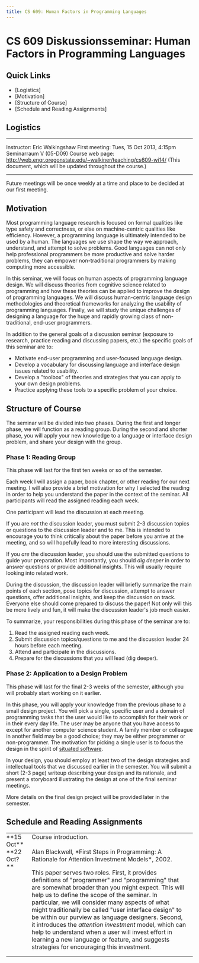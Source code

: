 ```yaml
---
title: CS 609: Human Factors in Programming Languages
---
```

<style>
td {
  padding: 0;
  padding-right: 2ex;
  vertical-align: top;
}
</style>

# CS 609 Diskussionsseminar: Human Factors in Programming Languages


## Quick Links

 *  [Logistics]
 *  [Motivation]
 *  [Structure of Course]
 *  [Schedule and Reading Assignments]


## Logistics

----------------  -------------------------------------------------------------
Instructor:       Eric Walkingshaw
                  <span class="marburg-email"></span>
First meeting:    Tues, 15 Oct 2013, 4:15pm
                  Seminarraum V (05-D09)
Course web page:  <http://web.engr.oregonstate.edu/~walkiner/teaching/cs609-wi14/>
                  (This document, which will be updated throughout the course.)
----------------  -------------------------------------------------------------

Future meetings will be once weekly at a time and place to be decided at our
first meeting.


## Motivation

Most programming language research is focused on formal qualities like type
safety and correctness, or else on machine-centric qualities like efficiency.
However, a programming language is ultimately intended to be used by a human.
The languages we use shape the way we approach, understand, and attempt to
solve problems. Good languages can not only help professional programmers be
more productive and solve harder problems, they can empower non-traditional
programmers by making computing more accessible.

In this seminar, we will focus on human aspects of programming language design.
We will discuss theories from cognitive science related to programming and how
these theories can be applied to improve the design of programming languages.
We will discuss human-centric language design methodologies and theoretical
frameworks for analyzing the usability of programming languages. Finally, we
will study the unique challenges of designing a language for the huge and
rapidly growing class of non-traditional, end-user programmers.

In addition to the general goals of a discussion seminar (exposure to research,
practice reading and discussing papers, etc.) the specific goals of this
seminar are to:

 * Motivate end-user programming and user-focused language design.
 * Develop a vocabulary for discussing language and interface design issues
   related to usability.
 * Develop a "toolbox" of theories and strategies that you can apply to your
   own design problems.
 * Practice applying these tools to a specific problem of your choice.
   

## Structure of Course

The seminar will be divided into two phases. During the first and longer phase,
we will function as a reading group. During the second and shorter phase, you
will apply your new knowledge to a language or interface design problem, and
share your design with the group.


### Phase 1: Reading Group

This phase will last for the first ten weeks or so of the semester.

Each week I will assign a paper, book chapter, or other reading for our next
meeting. I will also provide a brief motivation for why I selected the reading
in order to help you understand the paper in the context of the seminar. All
participants will read the assigned reading each week.

One participant will lead the discussion at each meeting. 

If you are *not* the discussion leader, you must submit 2-3 discussion topics
or questions to the discussion leader and to me. This is intended to encourage
you to think critically about the paper before you arrive at the meeting, and
so will hopefully lead to more interesting discussions.

If you *are* the discussion leader, you should use the submitted questions to
guide your preparation. Most importantly, you should *dig deeper* in order to
answer questions or provide additional insights. This will usually require
looking into related work.

During the discussion, the discussion leader will briefly summarize the main
points of each section, pose topics for discussion, attempt to answer
questions, offer additional insights, and keep the discussion on track.
Everyone else should come prepared to discuss the paper! Not only will this be
more lively and fun, it will make the discussion leader's job much easier.

To summarize, your responsibilities during this phase of the seminar are to:

 1. Read the assigned reading each week.
 2. Submit discussion topics/questions to me and the discussion leader 24 hours
    before each meeting.
 3. Attend and participate in the discussions.
 4. Prepare for the discussions that you will lead (dig deeper).


### Phase 2: Application to a Design Problem

This phase will last for the final 2-3 weeks of the semester, although you will
probably start working on it earlier.

In this phase, you will apply your knowledge from the previous phase to a small
design project. You will pick a single, specific user and a domain of
programming tasks that the user would like to accomplish for their work or in
their every day life. The user may be anyone that you have access to except for
another computer science student. A family member or colleague in another field
may be a good choice; they may be either programmer or non-programmer. The
motivation for picking a single user is to focus the design in the spirit of
[situated software](http://www.shirky.com/writings/situated_software.html). 

In your design, you should employ at least two of the design strategies and
intellectual tools that we discussed earlier in the semester. You will submit a
short (2-3 page) writeup describing your design and its rationale, and present
a storyboard illustrating the design at one of the final seminar meetings.

More details on the final design project will be provided later in the
semester.


## Schedule and Reading Assignments

<table class="schedule">
<tr class="schedule-row">
  <td class="schedule-date">**15 Oct**</td>
  <td class="schedule-info">Course introduction.</td>
</tr>
<tr class="schedule-row">
  <td class="schedule-date">**22 Oct?**</td>
  <td class="schedule-info">
  Alan Blackwell, *First Steps in Programming: A Rationale for Attention Investment
  Models*, 2002.
  
  This paper serves two roles. First, it provides definitions of "programmer"
  and "programming" that are somewhat broader than you might expect. This will
  help us to define the scope of the seminar. In particular, we will consider
  many aspects of what might traditionally be called "user interface design" to
  be within our purview as language designers. Second, it introduces the
  *attention investment* model, which can help to understand when a user will
  invest effort in learning a new language or feature, and suggests strategies
  for encouraging this investment.
  </td>
</tr>
</table>

